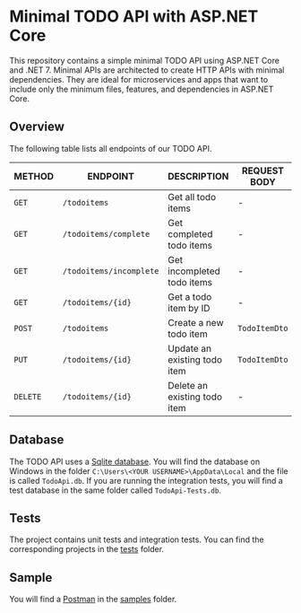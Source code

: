 # Minimal TODO API with ASP.NET Core

This repository contains a simple minimal TODO API using ASP.NET Core and .NET 7. Minimal APIs are architected to create HTTP APIs with minimal dependencies. They are ideal for microservices and apps that want to include only the minimum files, features, and dependencies in ASP.NET Core.


## Overview

The following table lists all endpoints of our TODO API.

| METHOD | ENDPOINT | DESCRIPTION | REQUEST BODY | RESPONSE BODY |
| - | - | - | - | - |
| `GET` | `/todoitems` | Get all todo items | - | Array of `TodoItem` |
| `GET` | `/todoitems/complete` | Get completed todo items | - | Array of `TodoItem` |
| `GET` | `/todoitems/incomplete` | Get incompleted todo items | - | Array of `TodoItem` |
| `GET` | `/todoitems/{id}` | Get a todo item by ID | - | `TodoItem` |
| `POST` | `/todoitems` | Create a new todo item | `TodoItemDto` | `TodoItem` |
| `PUT` | `/todoitems/{id}` | Update an existing todo item | `TodoItemDto` | - |
| `DELETE` | `/todoitems/{id}` | Delete an existing todo item | - | - |


## Database

The TODO API uses a [Sqlite database](https://www.sqlite.org/index.html). You will find the database on Windows in the folder `C:\Users\<YOUR USERNAME>\AppData\Local` and the file is called `TodoApi.db`. If you are running the integration tests, you will find a test database in the same folder called `TodoApi-Tests.db`.


## Tests

The project contains unit tests and integration tests. You can find the corresponding projects in the [tests](/tests/) folder.


## Sample

You will find a [Postman](https://www.postman.com/downloads/) in the [samples](/samples/) folder.